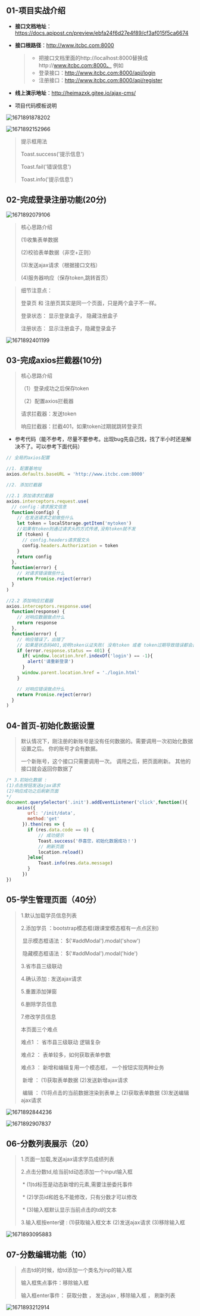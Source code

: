 ## 01-项目实战介绍

* **接口文档地址**：https://docs.apipost.cn/preview/ebfa24f6d27e4f89/cf3af015f5ca6674

* **接口根路径**：http://www.itcbc.com:8000

  >* 把接口文档里面的http://localhost:8000替换成http://www.itcbc.com:8000。 例如
  >* 登录接口：http://www.itcbc.com:8000/api/login
  >* 注册接口：http://www.itcbc.com:8000/api/register

* **线上演示地址**：http://heimazxk.gitee.io/ajax-cms/



* 项目代码模板说明

![1671891878202](项目实战说明.assets/1671891878202.png)



![1671892152966](项目实战说明.assets/1671892152966.png)



>提示框用法
>
>Toast.success('提示信息')
>
>Toast.fail('错误信息')
>
>Toast.info('提示信息')



## 02-完成登录注册功能(20分)



![1671892079106](项目实战说明.assets/1671892079106.png)



> 核心思路介绍
>
> (1)收集表单数据
>
> (2)校验表单数据（非空+正则）
>
> (3)发送ajax请求（根据接口文档）
>
> (4)服务器响应（保存token,跳转首页）





> 细节注意点：
>
> 登录页 和 注册页其实是同一个页面，只是两个盒子不一样。
>
> 登录状态：  显示登录盒子， 隐藏注册盒子
>
> 注册状态： 显示注册盒子，隐藏登录盒子



![1671892401199](项目实战说明.assets/1671892401199.png)







## 03-完成axios拦截器(10分)



> 核心思路介绍
>
> （1）登录成功之后保存token
>
> （2）配置axios拦截器
>
> 请求拦截器：发送token
>
> 响应拦截器：拦截401，如果token过期就跳转登录页



* 参考代码（能不参考，尽量不要参考。出现bug先自己找，找了半小时还是解决不了。可以参考下面代码）



```javascript
// 全局的axios配置

//1. 配置基地址
axios.defaults.baseURL = 'http://www.itcbc.com:8000'

//2. 添加拦截器

//2.1 添加请求拦截器 
axios.interceptors.request.use(
  // config：请求报文信息
  function(config) {
    // 在发送请求之前做些什么
    let token = localStorage.getItem('mytoken')
    //如果有token则通过请求头的方式传递,没有token就不发
    if (token) {
      // config.headers请求报文头
      config.headers.Authorization = token
    }
    return config
  },
  function(error) {
    // 对请求错误做些什么
    return Promise.reject(error)
  }
)

//2.2 添加响应拦截器
axios.interceptors.response.use(
  function(response) {
    // 对响应数据做点什么
    return response
  },
  function(error) {
    // 响应错误了，出错了
    // 如果是状态码401,说明token认证失败( 没有token 或者 token过期导致错误都会出现401)
    if (error.response.status == 401) {
      if( window.location.href.indexOf('login') == -1){
        alert('请重新登录')
      }
      window.parent.location.href = './login.html'
    }

    // 对响应错误做点什么
    return Promise.reject(error)
  }
)

```



## 04-首页-初始化数据设置



> 默认情况下，刚注册的新账号是没有任何数据的。需要调用一次初始化数据设置之后。 你的账号才会有数据。
>
> 一个新账号，这个接口只需要调用一次。 调用之后，把页面刷新。 其他的接口就会返回你数据了



```javascript
/* 3.初始化数据 : 
(1)点击按钮发送ajax请求 
(2)响应成功之后刷新页面
*/
document.querySelector('.init').addEventListener('click',function(){
    axios({
        url: '/init/data',
        method:'get'
      }).then(res => {
        if (res.data.code == 0) {
			// 成功提示
			Toast.success('恭喜您，初始化数据成功！')
			// 刷新页面
			location.reload()
		}else{
            Toast.info(res.data.message)
        }
      })
})
```



## 05-学生管理页面（40分）



> 1.默认加载学员信息列表 
>
> 2.添加学员 ：bootstrap模态框(跟课堂模态框有一点点区别)
>
> ​      显示模态框语法：  $('#addModal').modal('show')
>
> ​      隐藏模态框语法：   $('#addModal').modal('hide')
>
> 3.省市县三级联动
>
> 4.确认添加 : 发送ajax请求
>
> 5.重置添加弹窗
>
> 6.删除学员信息
>
> 7.修改学员信息
>
> 
>
> 本页面三个难点
>
> 难点1 ： 省市县三级联动 逻辑复杂
>
> 难点2 ： 表单较多，如何获取表单参数
>
> 难点3 ： 新增和编辑复用一个模态框， 一个按钮实现两种业务
>
> ​    新增 ： (1)获取表单数据 (2)发送新增ajax请求
>
> ​    编辑 ： (1)将点击的当前数据渲染到表单上 (2)获取表单数据 (3)发送编辑ajax请求





![1671892844236](项目实战说明.assets/1671892844236.png)



![1671892907837](项目实战说明.assets/1671892907837.png)





## 06-分数列表展示（20）



> 1.页面一加载,发送ajax请求学员成绩列表
>
> 2.点击分数td,给当前td动态添加一个input输入框
>
> ​    * (1)td标签是动态新增的元素,需要注册委托事件
>
> ​    * (2)学员id和姓名不能修改，只有分数才可以修改
>
> ​    * (3)输入框默认显示当前点击的td的文本
>
> 3.输入框按enter键 : (1)获取输入框文本 (2)发送ajax请求  (3)移除输入框



![1671893095883](项目实战说明.assets/1671893095883.png)



## 07-分数编辑功能（10）



> 点击td的时候，给td添加一个类名为inp的输入框
>
> 输入框焦点事件：移除输入框
>
> 输入框enter事件： 获取分数 ，  发送ajax ,  移除输入框 ，  刷新列表

![1671893212914](项目实战说明.assets/1671893212914.png)